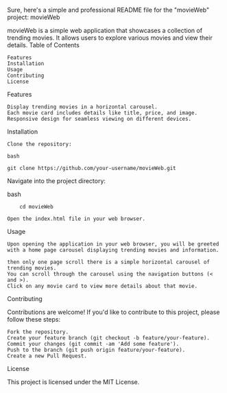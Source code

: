 Sure, here's a simple and professional README file for the "movieWeb" project:
movieWeb

movieWeb is a simple web application that showcases a collection of trending movies. It allows users to explore various movies and view their details.
Table of Contents

    Features
    Installation
    Usage
    Contributing
    License

Features

    Display trending movies in a horizontal carousel.
    Each movie card includes details like title, price, and image.
    Responsive design for seamless viewing on different devices.

Installation

    Clone the repository:

    bash
````
git clone https://github.com/your-username/movieWeb.git
````
Navigate into the project directory:

bash
````
    cd movieWeb
````
    Open the index.html file in your web browser.

Usage

    Upon opening the application in your web browser, you will be greeted with a home page carousel displaying trending movies and information.

    then only one page scroll there is a simple horizontal carousel of trending movies.
    You can scroll through the carousel using the navigation buttons (< and >).
    Click on any movie card to view more details about that movie.

Contributing

Contributions are welcome! If you'd like to contribute to this project, please follow these steps:

    Fork the repository.
    Create your feature branch (git checkout -b feature/your-feature).
    Commit your changes (git commit -am 'Add some feature').
    Push to the branch (git push origin feature/your-feature).
    Create a new Pull Request.

License

This project is licensed under the MIT License.
